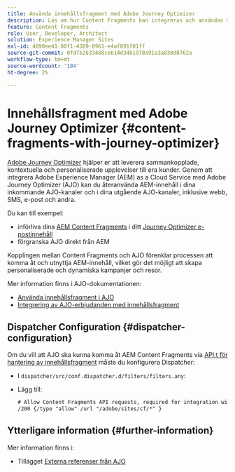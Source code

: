 ```yaml
---
title: Använda innehållsfragment med Adobe Journey Optimizer
description: Läs om hur Content Fragments kan integreras och användas med Adobe Journey Optimizer.
feature: Content Fragments
role: User, Developer, Architect
solution: Experience Manager Sites
exl-id: 4090ee41-80f1-4389-8961-e4af891f01ff
source-git-commit: 0fd7b2633488ceb14d34b1978a91a3a830d8762a
workflow-type: tm+mt
source-wordcount: '184'
ht-degree: 2%

---
```


# Innehållsfragment med Adobe Journey Optimizer {#content-fragments-with-journey-optimizer}

[Adobe Journey Optimizer](https://experienceleague.adobe.com/en/docs/journey-optimizer/using/get-started/get-started) hjälper er att leverera sammankopplade, kontextuella och personaliserade upplevelser till era kunder. Genom att integrera Adobe Experience Manager (AEM) as a Cloud Service med Adobe Journey Optimizer (AJO) kan du återanvända AEM-innehåll i dina inkommande AJO-kanaler och i dina utgående AJO-kanaler, inklusive webb, SMS, e-post och andra.

Du kan till exempel:

* införliva dina [AEM Content Fragments](/help/sites-cloud/administering/content-fragments/overview.md) i ditt [Journey Optimizer e-postinnehåll](https://experienceleague.adobe.com/en/docs/journey-optimizer/using/channels/email/email-landing-page)
* förgranska AJO direkt från AEM

Kopplingen mellan Content Fragments och AJO förenklar processen att komma åt och utnyttja AEM-innehåll, vilket gör det möjligt att skapa personaliserade och dynamiska kampanjer och resor.

Mer information finns i AJO-dokumentationen:

* [Använda innehållsfragment i AJO](https://experienceleague.adobe.com/docs/journey-optimizer/using/integrations/aem-fragments.html#integrations)
* [Integrering av AJO-erbjudanden med innehållsfragment](https://experienceleague.adobe.com/en/docs/journey-optimizer/using/decisioning/offer-decisioning/managing-offers-in-the-offer-library/configure-offers/add-representations#urls)

## Dispatcher Configuration {#dispatcher-configuration}

Om du vill att AJO ska kunna komma åt AEM Content Fragments via [API:t för hantering av innehållsfragment](https://developer.adobe.com/experience-cloud/experience-manager-apis/api/stable/sites/) måste du konfigurera Dispatcher:

* I `dispatcher/src/conf.dispatcher.d/filters/filters.any`:

* Lägg till:

  ```xml
  # Allow Content Fragments API requests, required for integration with AJO 
  /200 {/type "allow" /url "/adobe/sites/cf/*" }
  ```

## Ytterligare information {#further-information}

Mer information finns i:

* Tillägget [Externa referenser från AJO](/help/sites-cloud/administering/content-fragments/extension-content-fragment-ajo-external-references.md)
